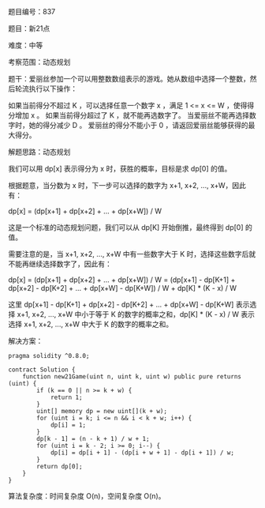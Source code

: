 题目编号：837

题目：新21点

难度：中等

考察范围：动态规划

题干：爱丽丝参加一个可以用整数数组表示的游戏。她从数组中选择一个整数，然后轮流执行以下操作：

如果当前得分不超过 K ，可以选择任意一个数字 x ，满足 1 <= x <= W ，使得得分增加 x 。
如果当前得分超过了 K ，就不能再选数字了。
当爱丽丝不能再选择数字时，她的得分减少 D 。
爱丽丝的得分不能小于 0 ，请返回爱丽丝能够获得的最大得分。

解题思路：动态规划

我们可以用 dp[x] 表示得分为 x 时，获胜的概率，目标是求 dp[0] 的值。

根据题意，当分数为 x 时，下一步可以选择的数字为 x+1, x+2, ..., x+W，因此有：

dp[x] = (dp[x+1] + dp[x+2] + ... + dp[x+W]) / W

这是一个标准的动态规划问题，我们可以从 dp[K] 开始倒推，最终得到 dp[0] 的值。

需要注意的是，当 x+1, x+2, ..., x+W 中有一些数字大于 K 时，选择这些数字后就不能再继续选择数字了，因此有：

dp[x] = (dp[x+1] + dp[x+2] + ... + dp[x+W]) / W
     = (dp[x+1] - dp[K+1] + dp[x+2] - dp[K+2] + ... + dp[x+W] - dp[K+W]) / W + dp[K] * (K - x) / W

这里 dp[x+1] - dp[K+1] + dp[x+2] - dp[K+2] + ... + dp[x+W] - dp[K+W] 表示选择 x+1, x+2, ..., x+W 中小于等于 K 的数字的概率之和，dp[K] * (K - x) / W 表示选择 x+1, x+2, ..., x+W 中大于 K 的数字的概率之和。

解决方案：

```solidity
pragma solidity ^0.8.0;

contract Solution {
    function new21Game(uint n, uint k, uint w) public pure returns (uint) {
        if (k == 0 || n >= k + w) {
            return 1;
        }
        uint[] memory dp = new uint[](k + w);
        for (uint i = k; i <= n && i < k + w; i++) {
            dp[i] = 1;
        }
        dp[k - 1] = (n - k + 1) / w + 1;
        for (uint i = k - 2; i >= 0; i--) {
            dp[i] = dp[i + 1] - (dp[i + w + 1] - dp[i + 1]) / w;
        }
        return dp[0];
    }
}
```

算法复杂度：时间复杂度 O(n)，空间复杂度 O(n)。